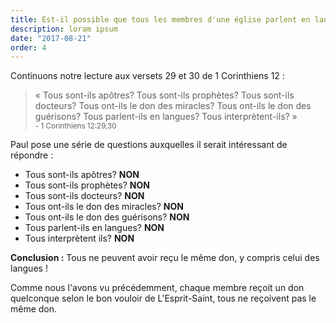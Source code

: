 ```yaml
---
title: Est-il possible que tous les membres d'une église parlent en langue ?
description: loram ipsum
date: "2017-08-21"
order: 4
---
```


Continuons notre lecture aux versets 29 et 30 de 1 Corinthiens 12 :

> « Tous sont-ils apôtres? Tous sont-ils prophètes? Tous sont-ils docteurs? Tous ont-ils le don des miracles? Tous ont-ils le don des guérisons? Tous parlent-ils en langues? Tous interprètent-ils? » <br /> <small>- 1 Corinthiens 12:29,30</small>

Paul pose une série de questions auxquelles il serait intéressant de répondre :

- Tous sont-ils apôtres? **NON**
- Tous sont-ils prophètes? **NON**
- Tous sont-ils docteurs? **NON**
- Tous ont-ils le don des miracles? **NON**
- Tous ont-ils le don des guérisons? **NON**
- Tous parlent-ils en langues? **NON**
- Tous interprètent ils? **NON**

**Conclusion :** Tous ne peuvent avoir reçu le même don, y compris celui des langues !

Comme nous l'avons vu précédemment, chaque membre reçoit un don quelconque selon le bon vouloir de L'Esprit-Saint, tous ne reçoivent pas le même don.
